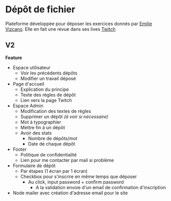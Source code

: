 # Dépôt de fichier
Plateforme développée pour déposer les exercices donnés par [Emilie Vizcano](https://twitter.com/sen_vz). Elle en fait une revue dans ses lives [Twitch](https://www.twitch.tv/sen_vz)
## V2
**Feature**
- Espace utilisateur
    - Voir les précédents dépôts
    - Modifier un travail déposé
- Page d'accueil
    - Explication du principe
    - Texte des règles de dépôt
    - Lien vers la page Twitch
- Espace Admin
    - Modification des textes de règles
    - Supprimer un dépôt *(à voir si nécessaire)*
    - Mot à typographier
    - Mettre fin à un dépôt
    - Avoir des stats
        - Nombre de dépôts/mot
        - Date de chaque dépôt
- Footer
    - Politique de confidentialité
    - Lien pour me contacter par mail si problème
- Formulaire de dépôt
    - Par étapes (1 écran par 1 écran)
    - Checkbox pour s'inscrire en même temps que déposer
        - Au click, input password + confirm password
            - A la validation envoie d'un email de confirmation d'inscription
- Node mailer avec création d'adresse email pour le site
